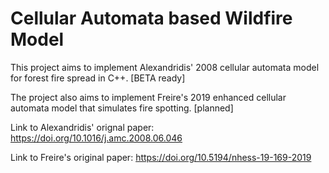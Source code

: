 # Cellular Automata based Wildfire Model
This project aims to implement Alexandridis' 2008 cellular automata model for forest fire spread in C++. [BETA ready]

The project also aims to implement Freire's 2019 enhanced cellular automata model that simulates fire spotting. [planned]

Link to Alexandridis' orignal paper: https://doi.org/10.1016/j.amc.2008.06.046

Link to Freire's original paper: https://doi.org/10.5194/nhess-19-169-2019
